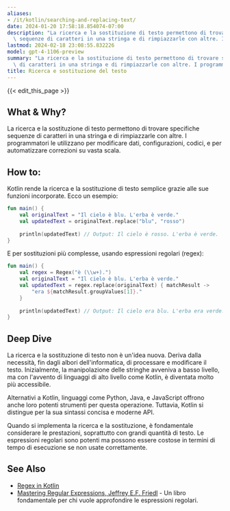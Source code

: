 ```yaml
---
aliases:
- /it/kotlin/searching-and-replacing-text/
date: 2024-01-20 17:58:18.854074-07:00
description: "La ricerca e la sostituzione di testo permettono di trovare specifiche\
  \ sequenze di caratteri in una stringa e di rimpiazzarle con altre. I programmatori\u2026"
lastmod: 2024-02-18 23:08:55.832226
model: gpt-4-1106-preview
summary: "La ricerca e la sostituzione di testo permettono di trovare specifiche sequenze\
  \ di caratteri in una stringa e di rimpiazzarle con altre. I programmatori\u2026"
title: Ricerca e sostituzione del testo
---
```


{{< edit_this_page >}}

## What & Why?
La ricerca e la sostituzione di testo permettono di trovare specifiche sequenze di caratteri in una stringa e di rimpiazzarle con altre. I programmatori le utilizzano per modificare dati, configurazioni, codici, e per automatizzare correzioni su vasta scala.

## How to:
Kotlin rende la ricerca e la sostituzione di testo semplice grazie alle sue funzioni incorporate. Ecco un esempio:

```Kotlin
fun main() {
    val originalText = "Il cielo è blu. L'erba è verde."
    val updatedText = originalText.replace("blu", "rosso")
    
    println(updatedText) // Output: Il cielo è rosso. L'erba è verde.
}
```

E per sostituzioni più complesse, usando espressioni regolari (regex):

```Kotlin
fun main() {
    val regex = Regex("è (\\w+).")
    val originalText = "Il cielo è blu. L'erba è verde."
    val updatedText = regex.replace(originalText) { matchResult ->
        "era ${matchResult.groupValues[1]}."
    }
    
    println(updatedText) // Output: Il cielo era blu. L'erba era verde.
}
```

## Deep Dive
La ricerca e la sostituzione di testo non è un'idea nuova. Deriva dalla necessità, fin dagli albori dell'informatica, di processare e modificare il testo. Inizialmente, la manipolazione delle stringhe avveniva a basso livello, ma con l'avvento di linguaggi di alto livello come Kotlin, è diventata molto più accessibile.

Alternativi a Kotlin, linguaggi come Python, Java, e JavaScript offrono anche loro potenti strumenti per questa operazione. Tuttavia, Kotlin si distingue per la sua sintassi concisa e moderne API.

Quando si implementa la ricerca e la sostituzione, è fondamentale considerare le prestazioni, soprattutto con grandi quantità di testo. Le espressioni regolari sono potenti ma possono essere costose in termini di tempo di esecuzione se non usate correttamente.

## See Also
- [Regex in Kotlin](https://kotlinlang.org/api/latest/jvm/stdlib/kotlin.text/-regex/index.html)
- [Mastering Regular Expressions, Jeffrey E.F. Friedl](http://shop.oreilly.com/product/9780596528126.do) - Un libro fondamentale per chi vuole approfondire le espressioni regolari.
